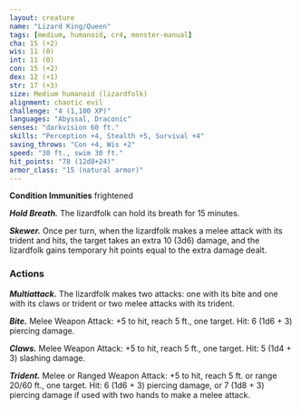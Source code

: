 ```yaml
---
layout: creature
name: "Lizard King/Queen"
tags: [medium, humanoid, cr4, monster-manual]
cha: 15 (+2)
wis: 11 (0)
int: 11 (0)
con: 15 (+2)
dex: 12 (+1)
str: 17 (+3)
size: Medium humanoid (lizardfolk)
alignment: chaotic evil
challenge: "4 (1,100 XP)"
languages: "Abyssal, Draconic"
senses: "darkvision 60 ft."
skills: "Perception +4, Stealth +5, Survival +4"
saving_throws: "Con +4, Wis +2"
speed: "30 ft., swim 30 ft."
hit_points: "78 (12d8+24)"
armor_class: "15 (natural armor)"
---
```


**Condition Immunities** frightened

***Hold Breath.*** The lizardfolk can hold its breath for 15 minutes.

***Skewer.*** Once per turn, when the lizardfolk makes a melee attack with its trident and hits, the target takes an extra 10 (3d6) damage, and the lizardfolk gains temporary hit points equal to the extra damage dealt.

### Actions

***Multiattack.*** The lizardfolk makes two attacks: one with its bite and one with its claws or trident or two melee attacks with its trident.

***Bite.*** Melee Weapon Attack: +5 to hit, reach 5 ft., one target. Hit: 6 (1d6 + 3) piercing damage.

***Claws.*** Melee Weapon Attack: +5 to hit, reach 5 ft., one target. Hit: 5 (1d4 + 3) slashing damage.

***Trident.*** Melee or Ranged Weapon Attack: +5 to hit, reach 5 ft. or range 20/60 ft., one target. Hit: 6 (1d6 + 3) piercing damage, or 7 (1d8 + 3) piercing damage if used with two hands to make a melee attack.
